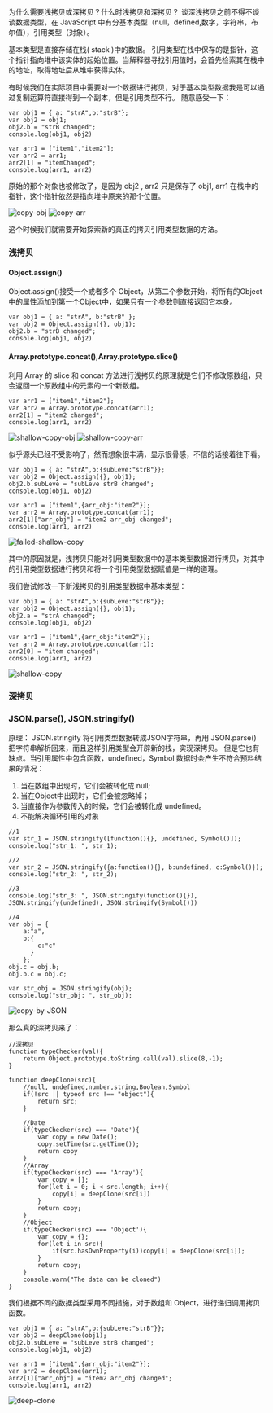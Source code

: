 为什么需要浅拷贝或深拷贝？什么时浅拷贝和深拷贝？
谈深浅拷贝之前不得不谈谈数据类型，在 JavaScript 中有分基本类型（null，defined,数字，字符串，布尔值），引用类型（对象）。

基本类型是直接存储在栈( stack )中的数据。
引用类型在栈中保存的是指针，这个指针指向堆中该实体的起始位置。当解释器寻找引用值时，会首先检索其在栈中的地址，取得地址后从堆中获得实体。

有时候我们在实际项目中需要对一个数据进行拷贝，对于基本类型数据我是可以通过复制运算符直接得到一个副本，但是引用类型不行。
随意感受一下：
```
var obj1 = { a: "strA",b:"strB"};
var obj2 = obj1;
obj2.b = "strB changed";
console.log(obj1, obj2)
```

```
var arr1 = ["item1","item2"];
var arr2 = arr1;
arr2[1] = "itemChanged";
console.log(arr1, arr2)
```

原始的那个对象也被修改了，是因为 obj2 , arr2 只是保存了 obj1, arr1 在栈中的指针，这个指针依然是指向堆中原来的那个位置。

![copy-obj](../picture/知识点总结/深浅拷贝/copy-obj.png)
![copy-arr](../picture/知识点总结/深浅拷贝/copy-arr.png)

这个时候我们就需要开始探索新的真正的拷贝引用类型数据的方法。

### 浅拷贝
#### Object.assign()
Object.assign()接受一个或者多个 Object，从第二个参数开始，将所有的Object 中的属性添加到第一个Object中，如果只有一个参数则直接返回它本身。

```
var obj1 = { a: "strA", b:"strB" };
var obj2 = Object.assign({}, obj1);
obj2.b = "strB changed";
console.log(obj1, obj2)
```


#### Array.prototype.concat(),Array.prototype.slice()
利用 Array 的 slice 和 concat 方法进行浅拷贝的原理就是它们不修改原数组，只会返回一个原数组中的元素的一个新数组。
```
var arr1 = ["item1","item2"];
var arr2 = Array.prototype.concat(arr1);
arr2[1] = "item2 changed";
console.log(arr1, arr2)
```

![shallow-copy-obj](../picture/知识点总结/深浅拷贝/shallow-copy-obj.png)
![shallow-copy-arr](../picture/知识点总结/深浅拷贝/shallow-copy-arr.png)

似乎源头已经不受影响了，然而想象很丰满，显示很骨感，不信的话接着往下看。
```
var obj1 = { a: "strA",b:{subLeve:"strB"}};
var obj2 = Object.assign({}, obj1);
obj2.b.subLeve = "subLeve strB changed";
console.log(obj1, obj2)

var arr1 = ["item1",{arr_obj:"item2"}];
var arr2 = Array.prototype.concat(arr1);
arr2[1]["arr_obj"] = "item2 arr_obj changed";
console.log(arr1, arr2)

```
![failed-shallow-copy](../picture/知识点总结/深浅拷贝/failed-shallow-copy.png)

其中的原因就是，浅拷贝只能对引用类型数据中的基本类型数据进行拷贝，对其中的引用类型数据进行拷贝和将一个引用类型数据赋值是一样的道理。

我们尝试修改一下新浅拷贝的引用类型数据中基本类型：
```
var obj1 = { a: "strA",b:{subLeve:"strB"}};
var obj2 = Object.assign({}, obj1);
obj2.a = "strA changed";
console.log(obj1, obj2)

var arr1 = ["item1",{arr_obj:"item2"}];
var arr2 = Array.prototype.concat(arr1);
arr2[0] = "item changed";
console.log(arr1, arr2)

```
![shallow-copy](../picture/知识点总结/深浅拷贝/shallow-copy.png)

### 深拷贝
### JSON.parse(), JSON.stringify()
原理： JSON.stringify 将引用类型数据转成JSON字符串，再用 JSON.parse() 把字符串解析回来，而且这样引用类型会开辟新的栈，实现深拷贝。
但是它也有缺点。当引用属性中包含函数，undefined，Symbol 数据时会产生不符合预料结果的情况：
1. 当在数组中出现时，它们会被转化成 null;
2. 当在Object中出现时，它们会被忽略掉；
3. 当直接作为参数传入的时候，它们会被转化成 undefined。
4. 不能解决循环引用的对象
```
//1
var str_1 = JSON.stringify([function(){}, undefined, Symbol()]); 
console.log("str_1: ", str_1);

//2
var str_2 = JSON.stringify({a:function(){}, b:undefined, c:Symbol()}); 
console.log("str_2: ", str_2);

//3
console.log("str_3: ", JSON.stringify(function(){}), JSON.stringify(undefined), JSON.stringify(Symbol()))

//4
var obj = {
    a:"a",
    b:{
        c:"c"
      }
    }; 
obj.c = obj.b; 
obj.b.c = obj.c;

var str_obj = JSON.stringify(obj); 
console.log("str_obj: ", str_obj);

```
![copy-by-JSON](../picture/知识点总结/深浅拷贝/copy-by-JSON.png)

那么真的深拷贝来了：
```
//深拷贝
function typeChecker(val){
    return Object.prototype.toString.call(val).slice(8,-1);
}

function deepClone(src){
    //null, undefined,number,string,Boolean,Symbol
    if(!src || typeof src !== "object"){
        return src;
    }

    //Date
    if(typeChecker(src) === 'Date'){
        var copy = new Date();
        copy.setTime(src.getTime());
        return copy
    }
    //Array
    if(typeChecker(src) === 'Array'){
        var copy = [];
        for(let i = 0; i < src.length; i++){
            copy[i] = deepClone(src[i])
        }
        return copy;
    }   
    //Object
    if(typeChecker(src) === 'Object'){
        var copy = {};
        for(let i in src){
            if(src.hasOwnProperty(i))copy[i] = deepClone(src[i]);
        }
        return copy;
    }                   
    console.warn("The data can be cloned")
}

```

我们根据不同的数据类型采用不同措施，对于数组和 Object，进行递归调用拷贝函数。
```
var obj1 = { a: "strA",b:{subLeve:"strB"}};
var obj2 = deepClone(obj1);
obj2.b.subLeve = "subLeve strB changed";
console.log(obj1, obj2)

var arr1 = ["item1",{arr_obj:"item2"}];
var arr2 = deepClone(arr1);
arr2[1]["arr_obj"] = "item2 arr_obj changed";
console.log(arr1, arr2)
```

![deep-clone](../picture/知识点总结/深浅拷贝/deep-clone.png)